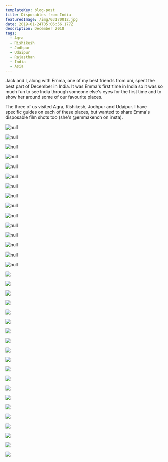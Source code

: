 ```yaml
---
templateKey: blog-post
title: Disposables from India
featuredImage: /img/03170012.jpg
date: 2019-01-24T05:06:56.177Z
description: December 2018
tags:
  - Agra
  - Rishikesh
  - Jodhpur
  - Udaipur
  - Rajasthan
  - India
  - Asia
---
```

Jack and I, along with Emma, one of my best friends from uni, spent the best part of December in India. It was Emma's first time in India so it was so much fun to see India through someone else's eyes for the first time and to show her around some of our favourite places.

The three of us visited Agra, Rishikesh, Jodhpur and Udaipur. I have specific guides on each of these places, but wanted to share Emma's disposable film shots too (she's @emmakench on insta).

![null](/img/03220025.jpg)

![null](/img/03220020.jpg)

![null](/img/03220023.jpg)

![null](/img/03220016.jpg)

![null](/img/03220022.jpg)

![null](/img/03220021.jpg)

![null](/img/03220019.jpg)

![null](/img/03220018.jpg)

![null](/img/03220014.jpg)

![null](/img/03220015.jpg)

![null](/img/03220012.jpg)

![null](/img/03220011.jpg)

![null](/img/03220010.jpg)

![null](/img/03220008.jpg)

![null](/img/03170012.jpg)

![](/img/03170013.jpg)



![](/img/03170013.jpg)

![](/img/03170014.jpg)

![](/img/03170015.jpg)

![](/img/03170016.jpg)

![](/img/03170017.jpg)

![](/img/03220005.jpg)

![](/img/seesaw.jpg)

![](/img/03220001.jpg)

![](/img/03170010.jpg)

![](/img/03170018.jpg)

![](/img/03200002.jpg)

![](/img/03200001.jpg)

![](/img/03170005.jpg)

![](/img/03170008.jpg)

![](/img/03170009.jpg)

![](/img/03170011.jpg)

![](/img/03220006.jpg)

![](/img/03220007.jpg)

![](/img/03220008.jpg)
